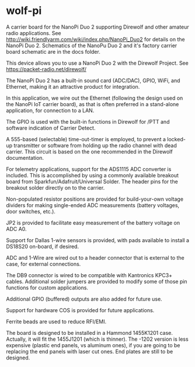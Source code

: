 # wolf-pi
A carrier board for the NanoPi Duo 2 supporting Direwolf and other amateur radio applications. 
See http://wiki.friendlyarm.com/wiki/index.php/NanoPi_Duo2 for details on the NanoPi Duo 2. Schematics of the NanoPu Duo 2 and it's 
factory carrier board schematic are in the docs folder.

This device allows you to use a NanoPi Duo 2 with the Direwolf Project. See https://packet-radio.net/direwolf/


The NanoPi Duo 2 has a built-in sound card (ADC/DAC), GPIO, WiFi, and Ethernet, making it an attractive product for integration.

In this application, we wire out the Ethernet (following the design used on the NanoPi IoT carrier board), as that is often preferred 
in a stand-alone application, for connection to a LAN.

The GPIO is used with the built-in functions in Direwolf for /PTT and software indication of Carrier Detect.

A 555-based (selectable) time-out-timer is employed, to prevent a locked-up transmitter or software from holding up the radio channel
with dead carrier. This circuit is based on the one recommended in the Direwolf documentation.

For telemetry applications, support for the ADS1115 ADC converter is included. This is accomplished by using a commonly available 
breakout board from Sparkfun/Adafruit/Universal Solder. The header pins for the breakout solder directly on to the carrier.

Non-populated resistor positions are provided for build-your-own voltage dividers for making single-ended ADC measurements (battery voltages, door switches, etc.).

JP2 is provided to facilitate easy measurement of the battery voltage on ADC A0.

Support for Dallas 1-wire sensors is provided, with pads available to install a DS18S20 on-board, if desired.

ADC and 1-Wire are wired out to a header connector that is external to the case, for external connections.

The DB9 connector is wired to be compatible with Kantronics KPC3+ cables. Additional solder jumpers are provided to modify some of those pin functions for custom applications.

Additional GPIO (buffered) outputs are also added for future use.

Support for hardware COS is provided for future applications.

Ferrite beads are used to reduce RFI/EMI.

The board is designed to be installed in a Hammond 1455K1201 case. Actually, it will fit the 1455J1201 (which is thinner). The -1202 version is less expensive (plastic end panels, vs aluminum ones), if you are going to be replacing the end panels with laser cut ones. End plates are still to be designed.
